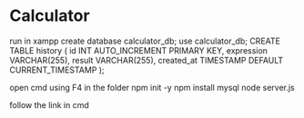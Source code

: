 # Calculator

run in xampp
create database calculator_db;
use calculator_db;
CREATE TABLE history (
  id INT AUTO_INCREMENT PRIMARY KEY,
  expression VARCHAR(255),
  result VARCHAR(255),
  created_at TIMESTAMP DEFAULT CURRENT_TIMESTAMP
);


open cmd using F4 in the folder 
npm init -y
npm install mysql
node server.js

follow the link in cmd
